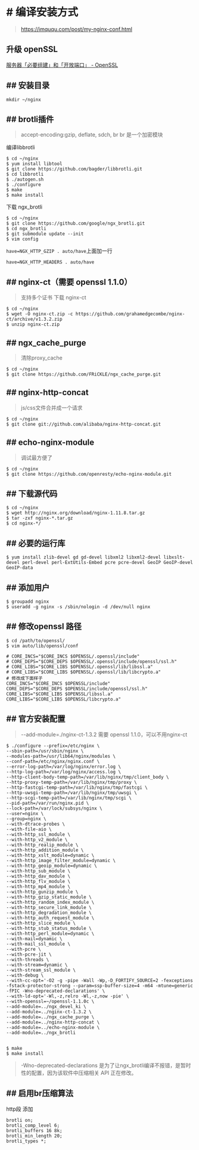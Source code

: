 # # 编译安装方式
> https://imququ.com/post/my-nginx-conf.html

## 升级 openSSL

[服务器「必要组建」和「开放端口」 - OpenSSL](chapter-started/服务器「必要组建」和「开放端口」.md)


## ## 安装目录
```
mkdir ~/nginx
```

## ## brotli插件
> accept-encoding:gzip, deflate, sdch, br
> br 是一个加密模块

编译libbrotli
```
$ cd ~/nginx
$ yum install libtool
$ git clone https://github.com/bagder/libbrotli.git
$ cd libbrotli
$ ./autogen.sh
$ ./configure
$ make
$ make install
```
下载 ngx_brotli
```
$ cd ~/nginx
$ git clone https://github.com/google/ngx_brotli.git
$ cd ngx_brotli
$ git submodule update --init
$ vim config
```
`have=NGX_HTTP_GZIP . auto/have`上面加一行
```
have=NGX_HTTP_HEADERS . auto/have
```
## ## nginx-ct（需要 openssl 1.1.0）
> 支持多个证书
下载 nginx-ct

```
$ cd ~/nginx
$ wget -O nginx-ct.zip -c https://github.com/grahamedgecombe/nginx-ct/archive/v1.3.2.zip
$ unzip nginx-ct.zip
```

## ## ngx_cache_purge
> 清除proxy_cache

```
$ cd ~/nginx
$ git clone https://github.com/FRiCKLE/ngx_cache_purge.git
```

## ## nginx-http-concat
> js/css文件合并成一个请求

```
$ cd ~/nginx
$ git clone git://github.com/alibaba/nginx-http-concat.git
```
## ## echo-nginx-module
> 调试最方便了

```
$ cd ~/nginx
$ git clone https://github.com/openresty/echo-nginx-module.git
```

## ## 下载源代码
```
$ cd ~/nginx
$ wget http://nginx.org/download/nginx-1.11.8.tar.gz
$ tar -zxf nginx-*.tar.gz
$ cd nginx-*/
```

## ## 必要的运行库
```
$ yum install zlib-devel gd gd-devel libxml2 libxml2-devel libxslt-devel perl-devel perl-ExtUtils-Embed pcre pcre-devel GeoIP GeoIP-devel GeoIP-data
```
## ## 添加用户
```
$ groupadd nginx
$ useradd -g nginx -s /sbin/nologin -d /dev/null nginx
```
## ## 修改openssl 路径
```
$ cd /path/to/openssl/
$ vim auto/lib/openssl/conf
```
```
# CORE_INCS="$CORE_INCS $OPENSSL/.openssl/include"
# CORE_DEPS="$CORE_DEPS $OPENSSL/.openssl/include/openssl/ssl.h"
# CORE_LIBS="$CORE_LIBS $OPENSSL/.openssl/lib/libssl.a"
# CORE_LIBS="$CORE_LIBS $OPENSSL/.openssl/lib/libcrypto.a"
# 修改成下面样子
CORE_INCS="$CORE_INCS $OPENSSL/include"
CORE_DEPS="$CORE_DEPS $OPENSSL/include/openssl/ssl.h"
CORE_LIBS="$CORE_LIBS $OPENSSL/libssl.a"
CORE_LIBS="$CORE_LIBS $OPENSSL/libcrypto.a"
```
## ## 官方安装配置
> --add-module=./nginx-ct-1.3.2 需要 openssl 1.1.0，可以不用nginx-ct

```
$ ./configure --prefix=/etc/nginx \
--sbin-path=/usr/sbin/nginx \
--modules-path=/usr/lib64/nginx/modules \
--conf-path=/etc/nginx/nginx.conf \
--error-log-path=/var/log/nginx/error.log \
--http-log-path=/var/log/nginx/access.log \
--http-client-body-temp-path=/var/lib/nginx/tmp/client_body \
--http-proxy-temp-path=/var/lib/nginx/tmp/proxy \
--http-fastcgi-temp-path=/var/lib/nginx/tmp/fastcgi \
--http-uwsgi-temp-path=/var/lib/nginx/tmp/uwsgi \
--http-scgi-temp-path=/var/lib/nginx/tmp/scgi \
--pid-path=/var/run/nginx.pid \
--lock-path=/var/lock/subsys/nginx \
--user=nginx \
--group=nginx \
--with-dtrace-probes \
--with-file-aio \
--with-http_ssl_module \
--with-http_v2_module \
--with-http_realip_module \
--with-http_addition_module \
--with-http_xslt_module=dynamic \
--with-http_image_filter_module=dynamic \
--with-http_geoip_module=dynamic \
--with-http_sub_module \
--with-http_dav_module \
--with-http_flv_module \
--with-http_mp4_module \
--with-http_gunzip_module \
--with-http_gzip_static_module \
--with-http_random_index_module \
--with-http_secure_link_module \
--with-http_degradation_module \
--with-http_auth_request_module \
--with-http_slice_module \
--with-http_stub_status_module \
--with-http_perl_module=dynamic \
--with-mail=dynamic \
--with-mail_ssl_module \
--with-pcre \
--with-pcre-jit \
--with-threads \
--with-stream=dynamic \
--with-stream_ssl_module \
--with-debug \
--with-cc-opt='-O2 -g -pipe -Wall -Wp,-D_FORTIFY_SOURCE=2 -fexceptions -fstack-protector-strong --param=ssp-buffer-size=4 -m64 -mtune=generic -fPIC -Wno-deprecated-declarations' \
--with-ld-opt='-Wl,-z,relro -Wl,-z,now -pie' \
--with-openssl=~/openssl-1.1.0c \
--add-module=../ngx_devel_ki \
--add-module=../nginx-ct-1.3.2 \
--add-module=../ngx_cache_purge \
--add-module=../nginx-http-concat \
--add-module=../echo-nginx-module \
--add-module=../ngx_brotli


$ make
$ make install
```
> -Wno-deprecated-declarations 是为了让ngx_brotli编译不报错，是暂时性的配置，因为该软件中压缩相关 API 正在修改。

## ## 启用br压缩算法
http段 添加
```
brotli on;
brotli_comp_level 6;
brotli_buffers 16 8k;
brotli_min_length 20;
brotli_types *;
```